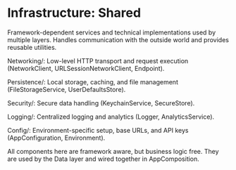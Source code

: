 # Infrastructure: Shared

Framework-dependent services and technical implementations used by multiple layers.
Handles communication with the outside world and provides reusable utilities.

Networking/: Low-level HTTP transport and request execution (NetworkClient, URLSessionNetworkClient, Endpoint).

Persistence/: Local storage, caching, and file management (FileStorageService, UserDefaultsStore).

Security/: Secure data handling (KeychainService, SecureStore).

Logging/: Centralized logging and analytics (Logger, AnalyticsService).

Config/: Environment-specific setup, base URLs, and API keys (AppConfiguration, Environment).

All components here are framework aware, but business logic free.
They are used by the Data layer and wired together in AppComposition.
